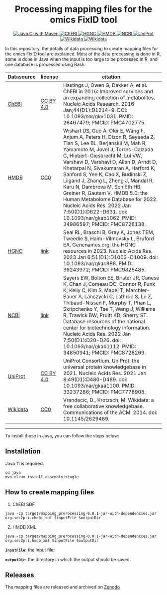 <h1 align="center">
  Processing mapping files for the omics FixID tool
</h1>
<p align="center">
    <a href="https://github.com/sec2pri/mapping_preprocessing/actions/workflows/maven.yml">
        <img alt="Java CI with Maven" src="https://github.com/sec2pri/mapping_preprocessing/actions/workflows/maven.yml/badge.svg" />
    </a>
    <a href="https://github.com/sec2pri/mapping_preprocessing/actions/workflows/chebi.yml">
        <img alt="ChEBI" src="https://github.com/sec2pri/mapping_preprocessing/actions/workflows/chebi.yml/badge.svg" />
    </a>
    <a href="https://github.com/sec2pri/mapping_preprocessing/actions/workflows/hgnc.yml">
        <img alt="HGNC" src="https://github.com/sec2pri/mapping_preprocessing/actions/workflows/hgnc.yml/badge.svg" />
    </a>
    <a href="https://github.com/sec2pri/mapping_preprocessing/actions/workflows/hmdb.yml">
        <img alt="HMDB" src="https://github.com/sec2pri/mapping_preprocessing/actions/workflows/hmdb.yml/badge.svg" />
    </a>
    <a href='https://github.com/sec2pri/mapping_preprocessing/actions/workflows/ncbi.yml'>
        <img src='https://github.com/sec2pri/mapping_preprocessing/actions/workflows/ncbi.yml/badge.svg' alt="NCBI" />
    </a>
    <a href="https://github.com/sec2pri/mapping_preprocessing/actions/workflows/uniprot.yml">
        <img src="https://github.com/sec2pri/mapping_preprocessing/actions/workflows/uniprot.yml/badge.svg" alt="UniProt" />
    </a>  
    <a href="https://github.com/sec2pri/mapping_preprocessing/actions/workflows/wikidata.yml">
        <img alt="Wikidata" src="https://github.com/sec2pri/mapping_preprocessing/actions/workflows/wikidata.yml/badge.svg" /> 
    </a>
   <a href="https://github.com/sec2pri/mapping_preprocessing/actions/workflows/sssom2rdf.yml">
        <img alt="Wikidata" src="https://github.com/sec2pri/mapping_preprocessing/actions/workflows/sssom2rdf.yml/badge.svg" /> 
    </a>
</p>

In this repository, the details of data processing to create mapping files for the omics FixID tool are explained. Most of the data processing is done in R, some is done in Java when the input is too large to be processed in R, and one database is processed using Bash.

| Datasource | license | citation |
|-----------------|-----------------|-----------------|
| [ChEBI](https://github.com/sec2pri/mapping_preprocessing/blob/main/datasources/chebi/config) | [CC BY 4.0](https://www.ebi.ac.uk/chebi/aboutChebiForward.do#:~:text=The%20data%20on%20this%20website%20is%20available%20under%20the%20Creative%20Commons%20License%20(CC%20BY%204.0).) | Hastings J, Owen G, Dekker A, et al. ChEBI in 2016: Improved services and an expanding collection of metabolites. Nucleic Acids Research. 2016 Jan;44(D1):D1214-9. DOI: 10.1093/nar/gkv1031. PMID: 26467479; PMCID: PMC4702775.|
| [HMDB](https://github.com/sec2pri/mapping_preprocessing/blob/main/datasources/hmdb/config) | [CC0](https://hmdb.ca/about#compliance:~:text=international%20scientific%20conferences.-,Citing%20the%20HMDB,-HMDB%20is%20offered) | Wishart DS, Guo A, Oler E, Wang F, Anjum A, Peters H, Dizon R, Sayeeda Z, Tian S, Lee BL, Berjanskii M, Mah R, Yamamoto M, Jovel J, Torres-Calzada C, Hiebert-Giesbrecht M, Lui VW, Varshavi D, Varshavi D, Allen D, Arndt D, Khetarpal N, Sivakumaran A, Harford K, Sanford S, Yee K, Cao X, Budinski Z, Liigand J, Zhang L, Zheng J, Mandal R, Karu N, Dambrova M, Schiöth HB, Greiner R, Gautam V. HMDB 5.0: the Human Metabolome Database for 2022. Nucleic Acids Res. 2022 Jan 7;50(D1):D622-D631. doi: 10.1093/nar/gkab1062. PMID: 34986597; PMCID: PMC8728138.|
| [HGNC](https://github.com/sec2pri/mapping_preprocessing/blob/main/datasources/hgnc/config) | [link](https://www.genenames.org/about/license/) | Seal RL, Braschi B, Gray K, Jones TEM, Tweedie S, Haim-Vilmovsky L, Bruford EA. Genenames.org: the HGNC resources in 2023. Nucleic Acids Res. 2023 Jan 6;51(D1):D1003-D1009. doi: 10.1093/nar/gkac888. PMID: 36243972; PMCID: PMC9825485. |
| [NCBI](https://github.com/sec2pri/mapping_preprocessing/blob/main/datasources/ncbi/config) | [link](https://www.ncbi.nlm.nih.gov/home/about/policies/) | Sayers EW, Bolton EE, Brister JR, Canese K, Chan J, Comeau DC, Connor R, Funk K, Kelly C, Kim S, Madej T, Marchler-Bauer A, Lanczycki C, Lathrop S, Lu Z, Thibaud-Nissen F, Murphy T, Phan L, Skripchenko Y, Tse T, Wang J, Williams R, Trawick BW, Pruitt KD, Sherry ST. Database resources of the national center for biotechnology information. Nucleic Acids Res. 2022 Jan 7;50(D1):D20-D26. doi: 10.1093/nar/gkab1112. PMID: 34850941; PMCID: PMC8728269. |
| [UniProt](https://github.com/sec2pri/mapping_preprocessing/blob/main/datasources/uniprot/config) | [CC BY 4.0](https://ftp.uniprot.org/pub/databases/uniprot/current_release/knowledgebase/complete/LICENSE) | UniProt Consortium. UniProt: the universal protein knowledgebase in 2021. Nucleic Acids Res. 2021 Jan 8;49(D1):D480-D489. doi: 10.1093/nar/gkaa1100. PMID: 33237286; PMCID: PMC7778908. |
| [Wikidata](https://github.com/sec2pri/mapping_preprocessing/blob/main/datasources/wikidata/config) | [CC0](https://www.wikidata.org/wiki/Wikidata:Licensing) | Vrandecic, D., Krotzsch, M. Wikidata: a free collaborative knowledgebase. Communications of the ACM. 2014. doi: 10.1145/2629489. |


--------
To install those in Java, you can follow the steps below:

Installation
--------
Java 11 is required.

```shell
cd java
mvn clean install assembly:single
```

How to create mapping files
--------
1) ChEBI SDF 

```shell
java -cp target/mapping_prerocessing-0.0.1-jar-with-dependencies.jar org.sec2pri.chebi_sdf $inputFile $outputDir
```

2) HMDB XML

```shell
java -cp target/mapping_prerocessing-0.0.1-jar-with-dependencies.jar org.sec2pri.hmdb_xml $inputFile $outputDir
```

**`InputFile`:** the input file;

**`outputDir`:** the directory in which the output should be saved.


Releases
--------
The mapping files are released and archived on [Zenodo]()




